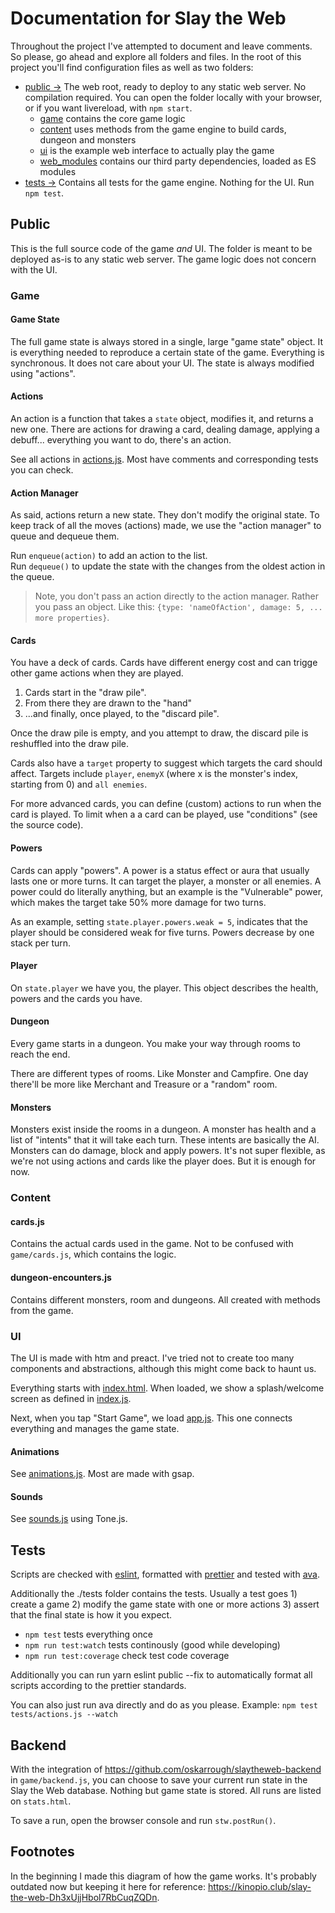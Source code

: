 # Documentation for Slay the Web

Throughout the project I've attempted to document and leave comments. So please, go ahead and explore all folders and files. In the root of this project you'll find configuration files as well as two folders:

- [public →](public/) The web root, ready to deploy to any static web server. No compilation required. You can open the folder locally with your browser, or if you want livereload, with `npm start`.
  - [game](public/game) contains the core game logic
  - [content](public/content) uses methods from the game engine to build cards, dungeon and monsters
  - [ui](public/ui) is the example web interface to actually play the game
  - [web_modules](public/web_modules) contains our third party dependencies, loaded as ES modules
- [tests →](tests/) Contains all tests for the game engine. Nothing for the UI. Run `npm test`.

## Public

This is the full source code of the game _and_ UI. The folder is meant to be deployed as-is to any static web server. The game logic does not concern with the UI.

### Game

#### Game State

The full game state is always stored in a single, large "game state" object. It is everything needed to reproduce a certain state of the game. Everything is synchronous. It does not care about your UI. The state is always modified using "actions".

#### Actions

An action is a function that takes a `state` object, modifies it, and returns a new one. There are actions for drawing a card, dealing damage, applying a debuff... everything you want to do, there's an action.

See all actions in [actions.js](actions.js). Most have comments and corresponding tests you can check.

#### Action Manager

As said, actions return a new state. They don't modify the original state. To keep track of all the moves (actions) made, we use the "action manager" to queue and dequeue them.

Run `enqueue(action)` to add an action to the list.  
Run `dequeue()` to update the state with the changes from the oldest action in the queue.

> Note, you don't pass an action directly to the action manager. Rather you pass an object. Like this: `{type: 'nameOfAction', damage: 5, ... more properties}`.

#### Cards

You have a deck of cards. Cards have different energy cost and can trigge other game actions when they are played.

1. Cards start in the "draw pile".
2. From there they are drawn to the "hand"
3. ...and finally, once played, to the "discard pile".

Once the draw pile is empty, and you attempt to draw, the discard pile is reshuffled into the draw pile.

Cards also have a `target` property to suggest which targets the card should affect. Targets include `player`, `enemyX` (where x is the monster's index, starting from 0) and `all enemies`.

For more advanced cards, you can define (custom) actions to run when the card is played. To limit when a a card can be played, use "conditions" (see the source code).

#### Powers

Cards can apply "powers". A power is a status effect or aura that usually lasts one or more turns. It can target the player, a monster or all enemies. A power could do literally anything, but an example is the "Vulnerable" power, which makes the target take 50% more damage for two turns.

As an example, setting `state.player.powers.weak = 5`, indicates that the player should be considered weak for five turns. Powers decrease by one stack per turn.

#### Player

On `state.player` we have you, the player. This object describes the health, powers and the cards you have.

#### Dungeon

Every game starts in a dungeon. You make your way through rooms to reach the end.

There are different types of rooms. Like Monster and Campfire. One day there'll be more like Merchant and Treasure or a "random" room.

#### Monsters

Monsters exist inside the rooms in a dungeon. A monster has health and a list of "intents" that it will take each turn. These intents are basically the AI. Monsters can do damage, block and apply powers. It's not super flexible, as we're not using actions and cards like the player does. But it is enough for now.

### Content

#### cards.js

Contains the actual cards used in the game. Not to be confused with `game/cards.js`, which contains the logic.

#### dungeon-encounters.js

Contains different monsters, room and dungeons. All created with methods from the game.

### UI

The UI is made with htm and preact. I've tried not to create too many components and abstractions, although this might come back to haunt us.

Everything starts with [index.html](https://github.com/oskarrough/slaytheweb/blob/main/public/ui/index.html). When loaded,
we show a splash/welcome screen as defined in [index.js](https://github.com/oskarrough/slaytheweb/blob/main/public/ui/index.js).

Next, when you tap "Start Game", we load [app.js](https://github.com/oskarrough/slaytheweb/blob/main/public/ui/app.js).
This one connects everything and manages the game state.

#### Animations

See [animations.js](animations.js). Most are made with gsap.

#### Sounds

See [sounds.js](sounds.js) using Tone.js.

## Tests

Scripts are checked with [eslint](https://eslint.org/), formatted with [prettier](https://prettier.io/) and tested with [ava](https://github.com/avajs/ava).

Additionally the ./tests folder contains the tests. Usually a test goes 1) create a game 2) modify the game state with one or more actions 3) assert that the final state is how it you expect.

- `npm test` tests everything once
- `npm run test:watch` tests continously (good while developing)
- `npm run test:coverage` check test code coverage

Additionally you can run yarn eslint public --fix to automatically format all scripts according to the prettier standards.

You can also just run ava directly and do as you please. Example: `npm test tests/actions.js --watch`

## Backend

With the integration of https://github.com/oskarrough/slaytheweb-backend in `game/backend.js`, you can choose to save your current run state in the Slay the Web database. Nothing but game state is stored. All runs are listed on `stats.html`.

To save a run, open the browser console and run `stw.postRun()`.

## Footnotes

In the beginning I made this diagram of how the game works. It's probably outdated now but keeping it here for reference: https://kinopio.club/slay-the-web-Dh3xUjjHbol7RbCuqZQDn.
